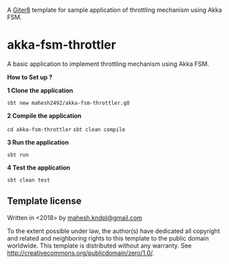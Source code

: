 A [Giter8][g8] template for sample application of throttling mechanism using Akka FSM.

# akka-fsm-throttler

A basic application to implement throttling mechanism using Akka FSM. 

**How to Set up ?**

**1 Clone the application**

`sbt new mahesh2492/akka-fsm-throttler.g8`

**2 Compile the application**

`cd akka-fsm-throttler`
`sbt clean compile`

**3 Run the application**

`sbt run`

**4 Test the application**

`sbt clean test`

Template license
----------------
Written in <2018> by <Mahesh Chand> <mahesh.kndpl@gmail.com>

To the extent possible under law, the author(s) have dedicated all copyright and related
and neighboring rights to this template to the public domain worldwide.
This template is distributed without any warranty. See <http://creativecommons.org/publicdomain/zero/1.0/>.

[g8]: http://www.foundweekends.org/giter8/

